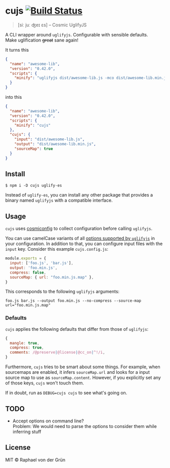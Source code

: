 # cujs [![Build Status](https://travis-ci.org/raphinesse/cujs.svg?branch=master)](https://travis-ci.org/raphinesse/cujs)

> [siː juː ʤeɪ ɛs] – Cosmic UglifyJS

A CLI wrapper around `uglifyjs`. Configurable with sensible defaults.\
Make uglification ~~great~~ sane again!

It turns this
```json
{
  "name": "awesome-lib",
  "version": "0.42.0",
  "scripts": {
    "minify": "uglifyjs dist/awesome-lib.js -mco dist/awesome-lib.min.js --comments /^!/ --source-map \"content='dist/awesome-lib.js.map',url='awesome-lib.min.js.map'\""
  }
}
```

into this
```json
{
  "name": "awesome-lib",
  "version": "0.42.0",
  "scripts": {
    "minify": "cujs"
  },
  "cujs": {
    "input": "dist/awesome-lib.js",
    "output": "dist/awesome-lib.min.js",
    "sourceMap": true
  }
}
```

## Install

```
$ npm i -D cujs uglify-es
```

Instead of `uglify-es`, you can install any other package that provides a binary named `uglifyjs` with a compatible interface.


## Usage

`cujs` uses [cosmiconfig] to collect configuration before calling `uglifyjs`.

You can use camelCase variants of all [options supported by `uglifyjs`][options] in your configuration. In addition to that, you can configure input files with the `input` key. Consider this example `cujs.config.js`:

```js
module.exports = {
  input: ['foo.js', 'bar.js'],
  output: 'foo.min.js',
  compress: false,
  sourceMap: { url: "foo.min.js.map" },
}
```

This corresponds to the following `uglifyjs` arguments:
```shell
foo.js bar.js --output foo.min.js --no-compress --source-map url="foo.min.js.map"
```

### Defaults

`cujs` applies the following defaults that differ from those of `uglifyjs`:
```js
{
  mangle: true,
  compress: true,
  comments: /@preserve|@license|@cc_on|^!/i,
}
```
Furthermore, `cujs` tries to be smart about some things. For example, when sourcemaps are enabled, it infers `sourceMap.url` and looks for a input source map to use as `sourceMap.content`. However, if you explicitly set any of those keys, `cujs` won't touch them.

If in doubt, run as `DEBUG=cujs cujs` to see what's going on.


## TODO

- Accept options on command line?\
  Problem: We would need to parse the options to consider them while inferring stuff

## License

MIT © Raphael von der Grün


[cosmiconfig]: https://github.com/davidtheclark/cosmiconfig#cosmiconfig
[options]: https://github.com/mishoo/UglifyJS2#command-line-options
